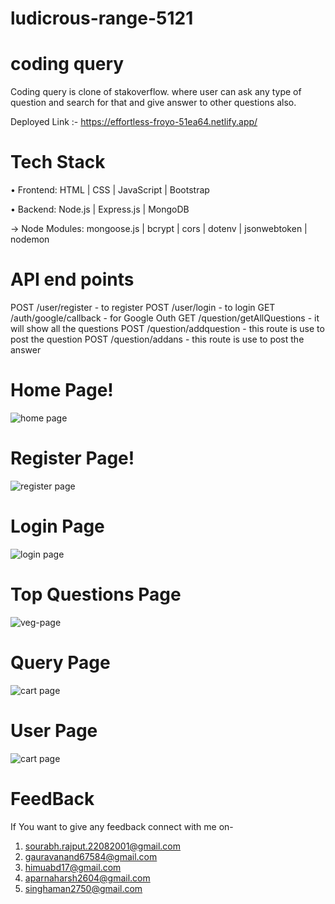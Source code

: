 # ludicrous-range-5121

# coding query

Coding query is clone of stakoverflow. where user can ask any type of question and search for that and give answer to other questions also.

Deployed Link :- https://effortless-froyo-51ea64.netlify.app/



# Tech Stack

• Frontend: HTML | CSS | JavaScript | Bootstrap

• Backend: Node.js | Express.js | MongoDB

→ Node Modules: mongoose.js | bcrypt | cors | dotenv | jsonwebtoken | nodemon

# API end points
POST /user/register - to register
POST /user/login - to login
GET /auth/google/callback - for Google Outh
GET /question/getAllQuestions - it will show all the questions
POST /question/addquestion - this route is use to post the question
POST /question/addans - this route is use to post the answer

# Home Page!

![home page](https://user-images.githubusercontent.com/112754483/229414278-c06a6499-834c-4821-b60b-0e6845aaf4c0.jpeg)


# Register Page!


![register page](https://user-images.githubusercontent.com/112754483/229415083-f207fb50-6df3-4126-b90f-7842748d9eae.jpeg)

# Login Page

![login page](https://user-images.githubusercontent.com/112754483/229414394-b3713786-f5c7-45af-a67d-b4d572aec4d5.jpeg)

# Top Questions Page

![veg-page](https://user-images.githubusercontent.com/112754483/229415203-2936bb53-db02-4384-96f3-06d66b0d329e.jpeg)


# Query Page

![cart page](https://user-images.githubusercontent.com/112754483/229415335-9a6da97b-68cb-4448-95d8-b1644a6e1ed2.jpeg)

# User Page

![cart page](https://user-images.githubusercontent.com/112754483/229415420-dc7cb966-e2f7-43bb-85e0-8338c061e8a5.jpeg)


# FeedBack
If You want to give any feedback connect with me on-
1) sourabh.rajput.22082001@gmail.com
2) gauravanand67584@gmail.com
3) himuabd17@gmail.com
4) aparnaharsh2604@gmail.com
5) singhaman2750@gmail.com
